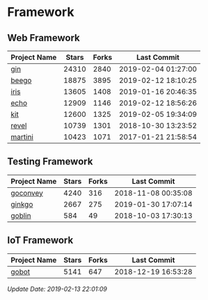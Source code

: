 # Framework

## Web Framework

| Project Name | Stars | Forks | Last Commit |
| ------------ | ----- | ----- | ----------- |
| [gin](https://github.com/gin-gonic/gin) | 24310 | 2840 | 2019-02-04 01:27:00 |
| [beego](https://github.com/astaxie/beego) | 18875 | 3895 | 2019-02-12 18:10:25 |
| [iris](https://github.com/kataras/iris) | 13605 | 1408 | 2019-01-16 20:46:35 |
| [echo](https://github.com/labstack/echo) | 12909 | 1146 | 2019-02-12 18:56:26 |
| [kit](https://github.com/go-kit/kit) | 12600 | 1325 | 2019-02-05 19:34:09 |
| [revel](https://github.com/revel/revel) | 10739 | 1301 | 2018-10-30 13:23:52 |
| [martini](https://github.com/go-martini/martini) | 10423 | 1071 | 2017-01-21 21:58:54 |

## Testing Framework

| Project Name | Stars | Forks | Last Commit |
| ------------ | ----- | ----- | ----------- |
| [goconvey](https://github.com/smartystreets/goconvey) | 4240 | 316 | 2018-11-08 00:35:08 |
| [ginkgo](https://github.com/onsi/ginkgo) | 2667 | 275 | 2019-01-30 17:07:14 |
| [goblin](https://github.com/franela/goblin) | 584 | 49 | 2018-10-03 17:30:13 |

## IoT Framework

| Project Name | Stars | Forks | Last Commit |
| ------------ | ----- | ----- | ----------- |
| [gobot](https://github.com/hybridgroup/gobot) | 5141 | 647 | 2018-12-19 16:53:28 |

*Update Date: 2019-02-13 22:01:09*